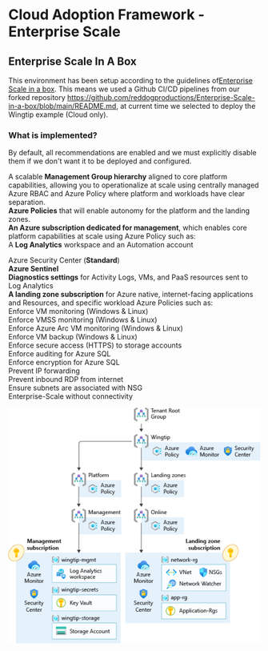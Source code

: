 
# Cloud Adoption Framework - Enterprise Scale

## Enterprise Scale In A Box

This environment has been setup according to the guidelines of[Enterprise Scale in a box](https://github.com/Azure/Enterprise-Scale/blob/main/docs/enterprise-scale-iab/README.md).
This means we used a Github CI/CD pipelines from our forked repository <https://github.com/reddogproductions/Enterprise-Scale-in-a-box/blob/main/README.md>, at current time we selected to deploy the Wingtip example (Cloud only).

### What is implemented?

By default, all recommendations are enabled and we must explicitly disable them if we don't want it to be deployed and configured.

A scalable **Management Group hierarchy** aligned to core platform capabilities, allowing you to operationalize at scale using centrally managed Azure RBAC and Azure Policy where platform and workloads have clear separation.  
**Azure Policies** that will enable autonomy for the platform and the landing zones.  
**An Azure subscription dedicated for management**, which enables core platform capabilities at scale using Azure Policy such as:  
A **Log Analytics** workspace and an Automation account  

Azure Security Center (**Standard**)  
**Azure Sentinel**  
**Diagnostics settings** for Activity Logs, VMs, and PaaS resources sent to Log Analytics  
**A landing zone subscription** for Azure native, internet-facing applications and Resources, and specific workload Azure Policies such as:  
Enforce VM monitoring (Windows & Linux)  
Enforce VMSS monitoring (Windows & Linux)  
Enforce Azure Arc VM monitoring (Windows & Linux)  
Enforce VM backup (Windows & Linux)  
Enforce secure access (HTTPS) to storage accounts  
Enforce auditing for Azure SQL  
Enforce encryption for Azure SQL  
Prevent IP forwarding  
Prevent inbound RDP from internet  
Ensure subnets are associated with NSG  
Enterprise-Scale without connectivity  

![Wingtip](https://github.com/reddogproductions/Enterprise-Scale-in-a-box/blob/main/docs/reference/wingtip/media/es-without-networking.PNG)
